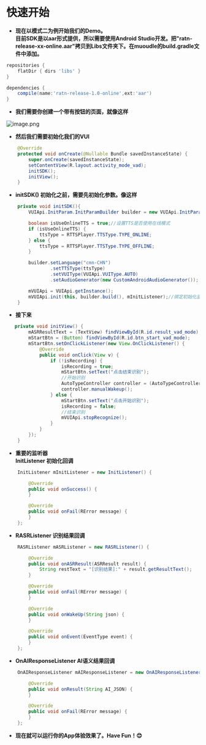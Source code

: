 
快速开始
=

- **现在以模式二为例开始我们的Demo。  
目前SDK是以aar形式提供，所以需要使用Android Studio开发。把"ratn-release-xx-online.aar"拷贝到Libs文件夹下。在muoudle的build.gradle文件中添加。**

``` gradle
repositories {
    flatDir { dirs 'libs' }
}

dependencies {
    compile(name:'ratn-release-1.0-online',ext:'aar')
}
```
- **我们需要你创建一个带有按钮的页面，就像这样**  

![image.png](https://upload-images.jianshu.io/upload_images/11080649-b5a3d5be07ea6582.png?imageMogr2/auto-orient/strip%7CimageView2/2/w/1240)

- **然后我们需要初始化我们的VUI**  
```Java
    @Override
    protected void onCreate(@Nullable Bundle savedInstanceState) {
        super.onCreate(savedInstanceState);
        setContentView(R.layout.activity_mode_vad);
        initSDK();
        initView();
    }
``` 
- **initSDK()
初始化之前，需要先初始化参数。像这样**  
```Java
    private void initSDK(){
        VUIApi.InitParam.InitParamBuilder builder = new VUIApi.InitParam.InitParamBuilder();

        boolean isUseOnlineTTS = true;//设置TTS是否使用在线模式
        if (isUseOnlineTTS) {
            ttsType = RTTSPlayer.TTSType.TYPE_ONLINE;
        } else {
            ttsType = RTTSPlayer.TTSType.TYPE_OFFLINE;
        }

        builder.setLanguage("cmn-CHN")
                .setTTSType(ttsType)
                .setVUIType(VUIApi.VUIType.AUTO)
                .setAudioGenerator(new CustomAndroidAudioGenerator());

        mVUIApi = VUIApi.getInstance();
        mVUIApi.init(this, builder.build(), mInitListener);//绑定初始化监听器
    }
```
- **接下来**  
```Java
   private void initView() {
        mASRResultText = (TextView) findViewById(R.id.result_vad_mode);
        mStartBtn = (Button) findViewById(R.id.btn_start_vad_mode);
        mStartBtn.setOnClickListener(new View.OnClickListener() {
            @Override
            public void onClick(View v) {
                if (!isRecording) {
                    isRecording = true;
                    mStartBtn.setText("点击结束识别");
                    //开始识别
                    AutoTypeController controller = (AutoTypeController) mVUIApi.startRecognize();
                    controller.manualWakeup();
                } else {
                    mStartBtn.setText("点击开始识别");
                    isRecording = false;
                    //结束识别
                    mVUIApi.stopRecognize();
                }
            }
        });
    }
```
- **重要的监听器  
InitListener  初始化回调**  
```Java 
    InitListener mInitListener = new InitListener() {

        @Override
        public void onSuccess() {
        }

        @Override
        public void onFail(RError message) {
        }
    };
```
- **RASRListener 识别结果回调**  
```Java
    RASRListener mASRListener = new RASRListener() {

        @Override
        public void onASRResult(ASRResult result) {
            String restText = "[识别结果]:" + result.getResultText();
        }

        @Override
        public void onFail(RError message) {
        }

        @Override
        public void onWakeUp(String json) {
        }

        @Override
        public void onEvent(EventType event) {
        }
    };
```
- **OnAIResponseListener  AI语义结果回调**  
```Java
    OnAIResponseListener mAIResponseListener = new OnAIResponseListener() {

        @Override
        public void onResult(String AI_JSON) {
        }

        @Override
        public void onFail(RError message) {
        }
    };
```
- **现在就可以运行你的App体验效果了。Have Fun！:blush:**  
